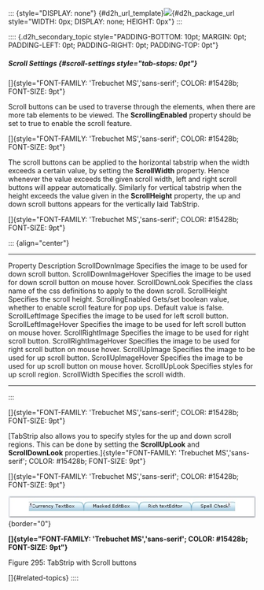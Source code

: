 ::: {style="DISPLAY: none"}
[](ms-xhelp:///?Id=d2h_url_template){#d2h_url_template}![](!package_url!){#d2h_package_url style="WIDTH: 0px; DISPLAY: none; HEIGHT: 0px"}
:::

:::: {.d2h_secondary_topic style="PADDING-BOTTOM: 10pt; MARGIN: 0pt; PADDING-LEFT: 0pt; PADDING-RIGHT: 0pt; PADDING-TOP: 0pt"}
##### Scroll Settings {#scroll-settings style="tab-stops: 0pt"}

[]{style="FONT-FAMILY: 'Trebuchet MS','sans-serif'; COLOR: #15428b; FONT-SIZE: 9pt"} 

Scroll buttons can be used to traverse through the elements, when there are more tab elements to be viewed. The **ScrollingEnabled** property should be set to true to enable the scroll feature.

[]{style="FONT-FAMILY: 'Trebuchet MS','sans-serif'; COLOR: #15428b; FONT-SIZE: 9pt"} 

The scroll buttons can be applied to the horizontal tabstrip when the width exceeds a certain value, by setting the **ScrollWidth** property. Hence whenever the value exceeds the given scroll width, left and right scroll buttons will appear automatically. Similarly for vertical tabstrip when the height exceeds the value given in the **ScrollHeight** property, the up and down scroll buttons appears for the vertically laid TabStrip.

[]{style="FONT-FAMILY: 'Trebuchet MS','sans-serif'; COLOR: #15428b; FONT-SIZE: 9pt"} 

::: {align="center"}
  ----------------------- -----------------------------------------------------------------------------------------------
  Property                Description
  ScrollDownImage         Specifies the image to be used for down scroll button.
  ScrollDownImageHover    Specifies the image to be used for down scroll button on mouse hover.
  ScrollDownLook          Specifies the class name of the css definitions to apply to the down scroll.
  ScrollHeight            Specifies the scroll height.
  ScrollingEnabled        Gets/set boolean value, whether to enable scroll feature for pop ups. Default value is false.
  ScrollLeftImage         Specifies the image to be used for left scroll button.
  ScrollLeftImageHover    Specifies the image to be used for left scroll button on mouse hover.
  ScrollRightImage        Specifies the image to be used for right scroll button.
  ScrollRightImageHover   Specifies the image to be used for right scroll button on mouse hover.
  ScrollUpImage           Specifies the image to be used for up scroll button.
  ScrollUpImageHover      Specifies the image to be used for up scroll button on mouse hover.
  ScrollUpLook            Specifies styles for up scroll region.
  ScrollWidth             Specifies the scroll width.
  ----------------------- -----------------------------------------------------------------------------------------------
:::

[]{style="FONT-FAMILY: 'Trebuchet MS','sans-serif'; COLOR: #15428b; FONT-SIZE: 9pt"} 

[TabStrip also allows you to specify styles for the up and down scroll regions. This can be done by setting the **ScrollUpLook** and **ScrollDownLook** properties.]{style="FONT-FAMILY: 'Trebuchet MS','sans-serif'; COLOR: #15428b; FONT-SIZE: 9pt"}

[]{style="FONT-FAMILY: 'Trebuchet MS','sans-serif'; COLOR: #15428b; FONT-SIZE: 9pt"} 

![](ImagesExt/image72_402.jpg){border="0"}

**[]{style="FONT-FAMILY: 'Trebuchet MS','sans-serif'; COLOR: #15428b; FONT-SIZE: 9pt"}** 

Figure 295: TabStrip with Scroll buttons

[]{#related-topics}
::::
